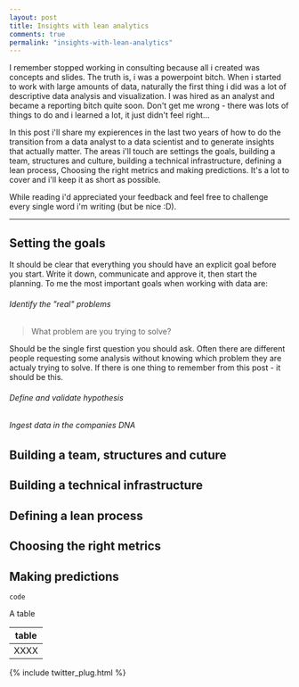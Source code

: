 ```yaml
---
layout: post
title: Insights with lean analytics
comments: true
permalink: "insights-with-lean-analytics"
---
```


I remember stopped working in consulting because all i created was concepts and slides. The truth is, i was a powerpoint bitch.
When i started to work with large amounts of data, naturally the first thing i did was a lot of descriptive data analysis and visualization. I was hired as an analyst and became a reporting bitch quite soon. Don't get me wrong - there was lots of things to do and i learned a lot, it just didn't feel right...

In this post i'll share my expierences in the last two years of how to do the transition from a data analyst to a data scientist and to generate insights that actually matter. The areas i'll touch are settings the goals, building a team, structures and culture, building a technical infrastructure, defining a lean process, Choosing the right metrics and making predictions. It's a lot to cover and i'll keep it as short as possible.

While reading i'd appreciated your feedback and feel free to challenge every single word i'm writing (but be nice :D).

---

## Setting the goals

It should be clear that everything you should have an explicit goal before you start. Write it down, communicate and approve it, then start the planning. To me the most important goals when working with data are:

###### Identify the "real" problems
> What problem are you trying to solve?

Should be the single first question you should ask. Often there are different people requesting some analysis without knowing which problem they are actualy trying to solve. If there is one thing to remember from this post - it should be this.

###### Define and validate hypothesis
###### Ingest data in the companies DNA

## Building a team, structures and cuture

## Building a technical infrastructure

## Defining a lean process

## Choosing the right metrics

## Making predictions




```
code
```

A table

| table |
| --------- |
|      XXXX |

{% include twitter_plug.html %}

